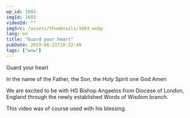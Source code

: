 ```yaml
---
wp_id: 1602
imgId: 1603
videoId: ""
imgSrc: /assets/thumbnails/1603.webp
lang: en
title: "Guard your heart"
pubDate: 2019-06-21T10:22:49
tags: ["wow"]
---
```


<!-- page: 6 -->

<p>Guard your heart</p>
<p>In the name of the Father, the Son, the Holy Spirit one God Amen</p>
<p>We are excited to be with HG Bishop Angaelos from Diocese of London, England through the newly established Words of Wisdom branch.</p>
<p>This video was of course used with his blessing.</p>
